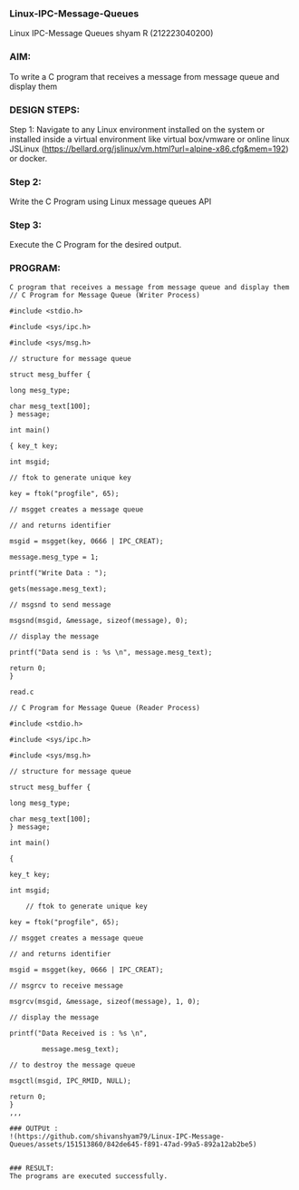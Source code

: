 ### Linux-IPC-Message-Queues
Linux IPC-Message Queues shyam R (212223040200)

### AIM:
To write a C program that receives a message from message queue and display them

### DESIGN STEPS:
Step 1:
Navigate to any Linux environment installed on the system or installed inside a virtual environment like virtual box/vmware or online linux JSLinux (https://bellard.org/jslinux/vm.html?url=alpine-x86.cfg&mem=192) or docker.

### Step 2:
Write the C Program using Linux message queues API

### Step 3:
Execute the C Program for the desired output.

### PROGRAM:
```
C program that receives a message from message queue and display them
// C Program for Message Queue (Writer Process)

#include <stdio.h>

#include <sys/ipc.h>

#include <sys/msg.h>

// structure for message queue

struct mesg_buffer {

long mesg_type; 

char mesg_text[100]; 
} message;

int main()

{ key_t key;

int msgid;

// ftok to generate unique key 

key = ftok("progfile", 65); 

// msgget creates a message queue 

// and returns identifier 

msgid = msgget(key, 0666 | IPC_CREAT); 

message.mesg_type = 1; 

printf("Write Data : "); 

gets(message.mesg_text); 

// msgsnd to send message 

msgsnd(msgid, &message, sizeof(message), 0); 

// display the message 

printf("Data send is : %s \n", message.mesg_text); 

return 0; 
}

read.c

// C Program for Message Queue (Reader Process)

#include <stdio.h>

#include <sys/ipc.h>

#include <sys/msg.h>

// structure for message queue

struct mesg_buffer {

long mesg_type;

char mesg_text[100];
} message;

int main()

{

key_t key;

int msgid;

	// ftok to generate unique key
 
key = ftok("progfile", 65);

// msgget creates a message queue

// and returns identifier

msgid = msgget(key, 0666 | IPC_CREAT);

// msgrcv to receive message

msgrcv(msgid, &message, sizeof(message), 1, 0);

// display the message

printf("Data Received is : %s \n",

		message.mesg_text);

// to destroy the message queue

msgctl(msgid, IPC_RMID, NULL);

return 0;
}
,,,

### OUTPUt :
!(https://github.com/shivanshyam79/Linux-IPC-Message-Queues/assets/151513860/842de645-f891-47ad-99a5-892a12ab2be5)


### RESULT:
The programs are executed successfully.

